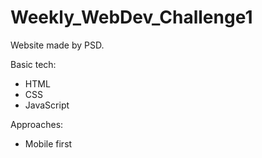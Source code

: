 ﻿# Weekly_WebDev_Challenge1

Website made by PSD.

Basic tech:

- HTML
- CSS
- JavaScript

Approaches:

- Mobile first
